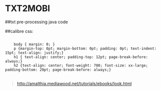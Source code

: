 # TXT2MOBI

##txt pre-processing
java code

##calibre 
css:
<pre>
<code>
    body { margin: 0; }
    p {margin-top: 0pt; margin-bottom: 0pt; padding: 0pt; text-indent: 15pt; text-align: justify;}
    h1 { text-align: center; padding-top: 12pt; page-break-before: always;}
    h2 {text-align: center; font-weight: 700; font-size: xx-large; padding-bottom: 20pt; page-break-before: always;}
</code>
</pre>
>http://amalthia.mediawood.net/tutorials/ebooks/look.html
